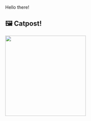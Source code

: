 Hello there!



## 🖼️ Catpost!

<sub>
    <img src="https://cdn2.thecatapi.com/images/10q.jpg" height="256">
</sub>

